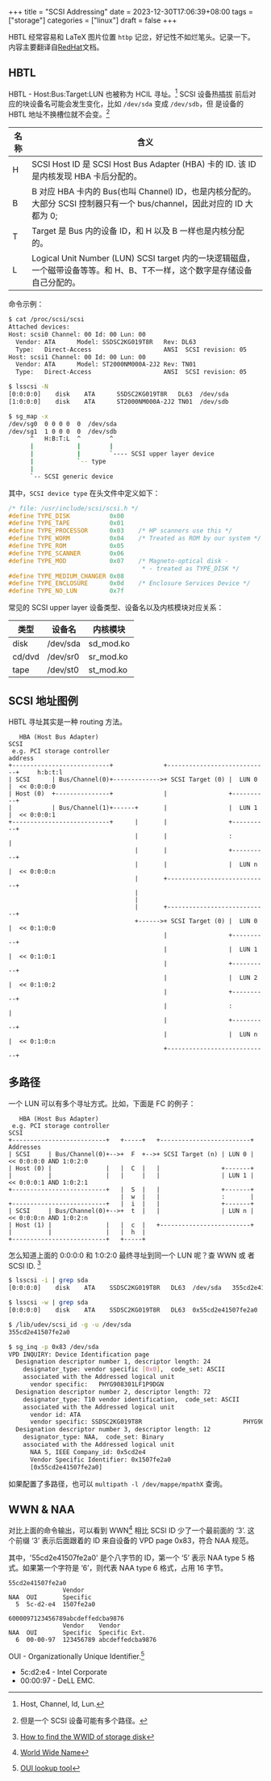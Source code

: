+++
title = "SCSI Addressing"
date = 2023-12-30T17:06:39+08:00
tags = ["storage"]
categories = ["linux"]
draft = false
+++

HBTL 经常容易和 LaTeX 图片位置 `htbp` 记岔，好记性不如烂笔头。记录一下。
内容主要翻译自[RedHat](https://access.redhat.com/articles/17628)文档。

## HBTL

HBTL - Host:Bus:Target:LUN 也被称为 HCIL 寻址。[^hcil] SCSI 设备热插拔
前后对应的块设备名可能会发生变化，比如 `/dev/sda` 变成 `/dev/sdb`，但
是设备的 HBTL 地址不换槽位就不会变。[^addr]

名称 | 含义
--|--------
H | SCSI Host ID 是 SCSI Host Bus Adapter (HBA) 卡的 ID. 该 ID 是内核发现 HBA 卡后分配的。
B | B 对应 HBA 卡内的 Bus(也叫 Channel) ID，也是内核分配的。大部分 SCSI 控制器只有一个 bus/channel，因此对应的 ID 大都为 0;
T | Target 是 Bus 内的设备 ID，和 H 以及 B 一样也是内核分配的。
L | Logical Unit Number (LUN) SCSI target 内的一块逻辑磁盘，一个磁带设备等等。和 H、B、T不一样，这个数字是存储设备自己分配的。

命令示例：

```sh
$ cat /proc/scsi/scsi
Attached devices:
Host: scsi0 Channel: 00 Id: 00 Lun: 00
  Vendor: ATA      Model: SSDSC2KG019T8R   Rev: DL63
  Type:   Direct-Access                    ANSI  SCSI revision: 05
Host: scsi1 Channel: 00 Id: 00 Lun: 00
  Vendor: ATA      Model: ST2000NM000A-2J2 Rev: TN01
  Type:   Direct-Access                    ANSI  SCSI revision: 05

$ lsscsi -N
[0:0:0:0]    disk    ATA      SSDSC2KG019T8R   DL63  /dev/sda
[1:0:0:0]    disk    ATA      ST2000NM000A-2J2 TN01  /dev/sdb

$ sg_map -x
/dev/sg0  0 0 0 0  0  /dev/sda
/dev/sg1  1 0 0 0  0  /dev/sdb
      ^   H:B:T:L  ^        ^
	  |            |        |
	  |            |        `---- SCSI upper layer device
	  |            `-- type
	  |
	  `-- SCSI generic device
```
其中，`SCSI device type` 在头文件中定义如下：

```c
/* file: /usr/include/scsi/scsi.h */
#define TYPE_DISK           0x00
#define TYPE_TAPE           0x01
#define TYPE_PROCESSOR      0x03    /* HP scanners use this */
#define TYPE_WORM           0x04    /* Treated as ROM by our system */
#define TYPE_ROM            0x05
#define TYPE_SCANNER        0x06
#define TYPE_MOD            0x07    /* Magneto-optical disk -
                                     * - treated as TYPE_DISK */
#define TYPE_MEDIUM_CHANGER 0x08
#define TYPE_ENCLOSURE      0x0d    /* Enclosure Services Device */
#define TYPE_NO_LUN         0x7f
```

常见的 SCSI upper layer 设备类型、设备名以及内核模块对应关系：

类型    |  设备名    |  内核模块
--------|------------|---------------
disk    | /dev/sda   | sd_mod.ko
cd/dvd  | /dev/sr0   | sr_mod.ko
tape    | /dev/st0   | st_mod.ko

## SCSI 地址图例

HBTL 寻址其实是一种 routing 方法。

```text
   HBA (Host Bus Adapter)                                                     SCSI
 e.g. PCI storage controller                                                  address
+---------------------------+              +----------------------------+     h:b:t:l
| SCSI      | Bus/Channel(0)+------------->+ SCSI Target (0) |  LUN 0   |  << 0:0:0:0
| Host (0)  +---------------+              |                 +----------+
|           | Bus/Channel(1)+------+       |                 |  LUN 1   |  << 0:0:0:1
+---------------------------+      |       |                 +----------+
                                   |       |                 :          |
                                   |       |                 +----------+
                                   |       |                 |  LUN n   |  << 0:0:0:n
                                   |       +----------------------------+
                                   |
                                   |
                                   |       +----------------------------+
                                   +------>+ SCSI Target (0) |  LUN 0   |  << 0:1:0:0
                                           |                 +----------+
                                           |                 |  LUN 1   |  << 0:1:0:1
                                           |                 +----------+
                                           |                 |  LUN 2   |  << 0:1:0:2
                                           |                 +----------+
                                           |                 :          |
                                           |                 +----------+
                                           |                 |  LUN n   |  << 0:1:0:n
                                           +----------------------------+
```

## 多路径

一个 LUN 可以有多个寻址方式。比如，下面是 FC 的例子：

```text
   HBA (Host Bus Adapter)
 e.g. PCI storage controller                                                SCSI
+--------------------------+   +-----+   +-------------------------+      Addresses
| SCSI     | Bus/Channel(0)+-->+  F  +-->+ SCSI Target (n) | LUN 0 | << 0:0:0:0 AND 1:0:2:0
| Host (0) |               |   |  C  |   |                 +-------+
|          |               |   |     |   |                 | LUN 1 | << 0:0:0:1 AND 1:0:2:1
+--------------------------+   |  S  |   |                 +-------+
                               |  w  |   |                 :       |
+--------------------------+   |  i  |   |                 +-------+
| SCSI     | Bus/Channel(0)+-->+  t  |   |                 | LUN n | << 0:0:0:n AND 1:0:2:n
| Host (1) |               |   |  c  |   +-------------------------+
|          |               |   |  h  |
+--------------------------+   +-----+
```

怎么知道上面的 0:0:0:0 和 1:0:2:0 最终寻址到同一个 LUN 呢？查 WWN 或
者 SCSI ID. [^wwid]

```sh
$ lsscsi -i | grep sda
[0:0:0:0]    disk    ATA    SSDSC2KG019T8R   DL63  /dev/sda   355cd2e41507fe2a0

$ lsscsi -w | grep sda
[0:0:0:0]    disk    ATA    SSDSC2KG019T8R   DL63  0x55cd2e41507fe2a0              /dev/sda

$ /lib/udev/scsi_id -g -u /dev/sda
355cd2e41507fe2a0

$ sg_inq -p 0x83 /dev/sda
VPD INQUIRY: Device Identification page
  Designation descriptor number 1, descriptor length: 24
    designator_type: vendor specific [0x0],  code_set: ASCII
    associated with the Addressed logical unit
      vendor specific:   PHYG908301LF1P9DGN
  Designation descriptor number 2, descriptor length: 72
    designator_type: T10 vendor identification,  code_set: ASCII
    associated with the Addressed logical unit
      vendor id: ATA
      vendor specific: SSDSC2KG019T8R                            PHYG908301LF1P9DGN
  Designation descriptor number 3, descriptor length: 12
    designator_type: NAA,  code_set: Binary
    associated with the Addressed logical unit
      NAA 5, IEEE Company_id: 0x5cd2e4
      Vendor Specific Identifier: 0x1507fe2a0
      [0x55cd2e41507fe2a0]
```

如果配置了多路径，也可以 `multipath -l /dev/mappe/mpathX` 查询。

## WWN & NAA

对比上面的命令输出，可以看到 WWN[^wwn] 相比 SCSI ID 少了一个最前面的 ‘3’. 这
个前缀 ‘3’ 表示后面跟着的 ID 来自设备的 VPD page 0x83，符合 NAA 规范。

其中，'55cd2e41507fe2a0' 是个八字节的 ID，第一个 ‘5’ 表示 NAA type 5
格式。如果第一个字符是 ‘6’，则代表 NAA type 6 格式，占用 16 字节。


```text
55cd2e41507fe2a0
               Vendor
NAA  OUI       Specific
  5  5c-d2-e4  1507fe2a0
  
6000097123456789abcdeffedcba9876
               Vendor    Vendor
NAA  OUI       Specific  Specific Ext.
  6  00-00-97  123456789 abcdeffedcba9876
```

OUI - Organizationally Unique Identifier.[^oui]
- 5c:d2:e4 - Intel Corporate
- 00:00:97 - DeLL EMC.

[^hcil]: Host, Channel, Id, Lun.
[^addr]: 但是一个 SCSI 设备可能有多个路径。
[^wwid]: [How to find the WWID of storage disk](https://access.redhat.com/solutions/474593)
[^wwn]: [World Wide Name](https://en.wikipedia.org/wiki/World_Wide_Name)
[^oui]: [OUI lookup tool](https://www.wireshark.org/tools/oui-lookup.html)
